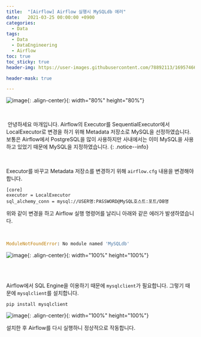 ```yaml
---
title:  "[Airflow] Airflow 실행시 MySQLdb 에러"
date:   2021-03-25 00:00:00 +0900
categories:
  - Data
tags:
  - Data
  - DataEngineering
  - Airflow
toc: true
toc_sticky: true
header-img: https://user-images.githubusercontent.com/78892113/169574664-4efcf70e-f846-4919-9a00-730e8f799fe6.png

header-mask: true

---
```


![image](https://user-images.githubusercontent.com/78892113/169574664-4efcf70e-f846-4919-9a00-730e8f799fe6.png){: .align-center}{: width="80%" height="80%"}

<br>

&nbsp;안녕하세요 마개입니다. Airflow의 Executor를 SequentialExecutor에서 LocalExecutor로 변경을 하기 위해 Metadata 저장소로 MySQL을 선정하였습니다. 보통은 Airflow에서 PostgreSQL을 많이 사용하지만 사내에서는 이미 MySQL을 사용하고 있었기 때문에 MySQL을 지정하였습니다.
{: .notice--info}

<br>

Executor를 바꾸고 Metadata 저장소를 변경하기 위해 `airflow.cfg` 내용을 변경해야 합니다.

```config
[core]
executor = LocalExecutor
sql_alchemy_conn = mysql://USER명:PASSWORD@MySQL호스트:포트/DB명
```

위와 같이 변경을 하고 Airflow 실행 명령어를 날리니 아래와 같은 에러가 발생하였습니다.

<br>

```python
ModuleNotFoundError: No module named 'MySQLdb'
```

![image](https://user-images.githubusercontent.com/78892113/169578381-14452f8b-9f0b-4d74-b948-b6784f50d6e4.png){: .align-center}{: width="100%" height="100%"}

<br><br>

Airflow에서 SQL Engine을 이용하기 때문에 `mysqlclient`가 필요합니다. 그렇기 때문에 `mysqlclient`를 설치합니다.

```shell
pip install mysqlclient
```

![image](https://user-images.githubusercontent.com/78892113/169578433-7a14fe98-b241-4490-a602-38008392ae60.png){: .align-center}{: width="100%" height="100%"}

설치한 후 Airflow를 다시 실행하니 정상적으로 작동합니다.